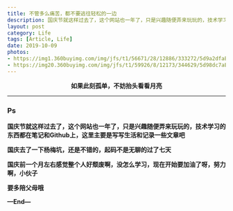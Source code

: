 ```yaml
---
title: 不管多么痛苦，都不要逃往轻松的一边
description: 国庆节就这样过去了，这个网站也一年了，只是兴趣随便弄来玩玩的，技术学习的东西都在笔记和Github上，这里主要是写写生活和记录一些文章吧...
layout: post
category: Life
tags: [Article, Life]
date: 2019-10-09
photos:
- https://img1.360buyimg.com/img/jfs/t1/56671/28/12886/333272/5d9a2dfaE23690469/7c5ca10053d0bf2f.jpg
- https://img20.360buyimg.com/img/jfs/t1/59926/8/12173/344629/5d98dc7aE7093f7fe/9ffb5dffe94218d5.jpg
---
```


<p align="center"><b>如果此刻孤单，不妨抬头看看月亮</b></p>

-----

### Ps

**国庆节就这样过去了，这个网站也一年了，只是兴趣随便弄来玩玩的，技术学习的东西都在笔记和Github上，这里主要是写写生活和记录一些文章吧**

**国庆去了一下杨梅坑，还是不错的，起码不是无聊的过了七天**

**国庆前一个月左右感觉整个人好颓废啊，没怎么学习，现在开始要加油了呀，努力啊，小伙子**

**要多陪父母哦**

**—End—**